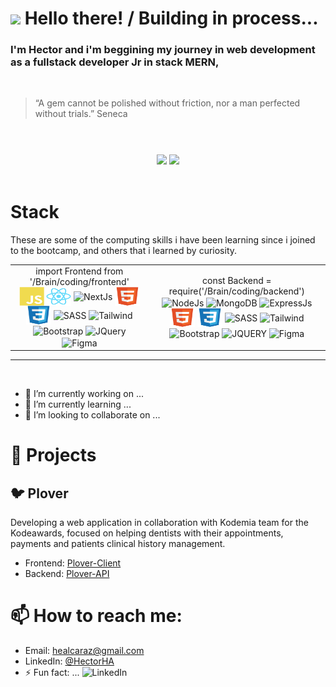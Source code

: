 # <img src="https://media.giphy.com/media/VgCDAzcKvsR6OM0uWg/giphy.gif" width="50">  Hello there! / Building in process...
### I'm Hector and i'm beggining my journey in web development as a fullstack developer Jr in stack MERN,
<br>

> “A gem cannot be polished without friction, nor a man perfected without trials.” Seneca
>
#
<br>

<div align="center">
<a href="https://github.com/hectoralrz"><a/>
<img height="180em" src="https://github-readme-stats.vercel.app/api?username=hectoralrz&show_icons=true&theme=dracula&include_all_commits=true&count_private=true" />
<img height="180em" src="https://github-readme-stats.vercel.app/api/top-langs/?username=hectoralrz&layout=compact&langs_count=7&theme=dracula" />
</div>
<br>
  
# Stack
  These are some of the computing skills i have been learning since i joined to the bootcamp, and others that i learned by curiosity.
  <table align="center"><tr align="center"><td valign="top" >
    import Frontend from '/Brain/coding/frontend'
    <div align="center">
      <img align="center" alt="Js" height="30" width="40" src="https://raw.githubusercontent.com/devicons/devicon/master/icons/javascript/javascript-plain.svg">
      <img align="center" alt="React" height="30" width="40" src="https://raw.githubusercontent.com/devicons/devicon/master/icons/react/react-original.svg">
      <img align="center" alt="NextJs" height="30" width="40" src="https://cdn.jsdelivr.net/gh/devicons/devicon/icons/nextjs/nextjs-line.svg">
      <img align="center" alt="HTML" height="30" width="40" src="https://raw.githubusercontent.com/devicons/devicon/master/icons/html5/html5-original.svg">
      <img align="center" alt="CSS" height="30" width="40" src="https://raw.githubusercontent.com/devicons/devicon/master/icons/css3/css3-original.svg">
      <img align="center" alt="SASS" height="30" width="40" src="https://cdn.jsdelivr.net/gh/devicons/devicon/icons/sass/sass-original.svg">
      <img align="center" alt="Tailwind" height="30" width="40" src="https://cdn.jsdelivr.net/gh/devicons/devicon/icons/tailwindcss/tailwindcss-plain.svg">
      <img align="center" alt="Bootstrap" height="30" width="40" src="https://cdn.jsdelivr.net/gh/devicons/devicon/icons/bootstrap/bootstrap-original.svg">
      <img align="center" alt="JQuery" height="30" width="40" src="https://cdn.jsdelivr.net/gh/devicons/devicon/icons/jquery/jquery-original-wordmark.svg">
      <img align="center" alt="Figma" height="30" width="40" src="https://cdn.jsdelivr.net/gh/devicons/devicon/icons/figma/figma-original.svg">
    </div>
  </td><td valing="top">
    const Backend = require('/Brain/coding/backend')
    <div align="center">
      <img align="center" alt="NodeJs" height="30" width="40" src="https://cdn.jsdelivr.net/gh/devicons/devicon/icons/nodejs/nodejs-original-wordmark.svg">
      <img align="center" alt="MongoDB" height="30" width="40" src="https://cdn.jsdelivr.net/gh/devicons/devicon/icons/mongodb/mongodb-original-wordmark.svg">
      <img align="center" alt="ExpressJs" height="30" width="40" src="https://cdn.jsdelivr.net/gh/devicons/devicon/icons/express/express-original.svg">
      <img align="center" alt="HTML" height="30" width="40" src="https://raw.githubusercontent.com/devicons/devicon/master/icons/html5/html5-original.svg">
      <img align="center" alt="CSS" height="30" width="40" src="https://raw.githubusercontent.com/devicons/devicon/master/icons/css3/css3-original.svg">
      <img align="center" alt="SASS" height="30" width="40" src="https://cdn.jsdelivr.net/gh/devicons/devicon/icons/sass/sass-original.svg">
      <img align="center" alt="Tailwind" height="30" width="40" src="https://cdn.jsdelivr.net/gh/devicons/devicon/icons/tailwindcss/tailwindcss-plain.svg">
      <img align="center" alt="Bootstrap" height="30" width="40" src="https://cdn.jsdelivr.net/gh/devicons/devicon/icons/bootstrap/bootstrap-original.svg">
      <img align="center" alt="JQUERY" height="30" width="40" src="https://cdn.jsdelivr.net/gh/devicons/devicon/icons/jquery/jquery-original-wordmark.svg">
      <img align="center" alt="Figma" height="30" width="40" src="https://cdn.jsdelivr.net/gh/devicons/devicon/icons/figma/figma-original.svg">
    </div>
   </td></tr></table>
  
  ----
  <br>
  
- 🔭 I’m currently working on ...
- 🌱 I’m currently learning ...
- 👯 I’m looking to collaborate on ...
  
# 🌴 Projects

## 🐦 Plover
Developing a web application in collaboration with Kodemia team for the Kodeawards, focused on helping dentists with their appointments, payments and patients clinical history management.

- Frontend: [Plover-Client](https://github.com/karenascencio/plover-client)
- Backend: [Plover-API](https://github.com/FreddyCastuera/plover-api)

# 📫 How to reach me:
- Email: healcaraz@gmail.com
- LinkedIn: [@HectorHA](https://www.linkedin.com/in/h%C3%A9ctor-hern%C3%A1ndez-alcaraz-517996109/)
- ⚡ Fun fact: ...
  <img alt="LinkedIn" height="30" width="40" src="https://img.shields.io/badge/LinkedIn-0077B5?style=for-the-badge&logo=linkedin&logoColor=white">
